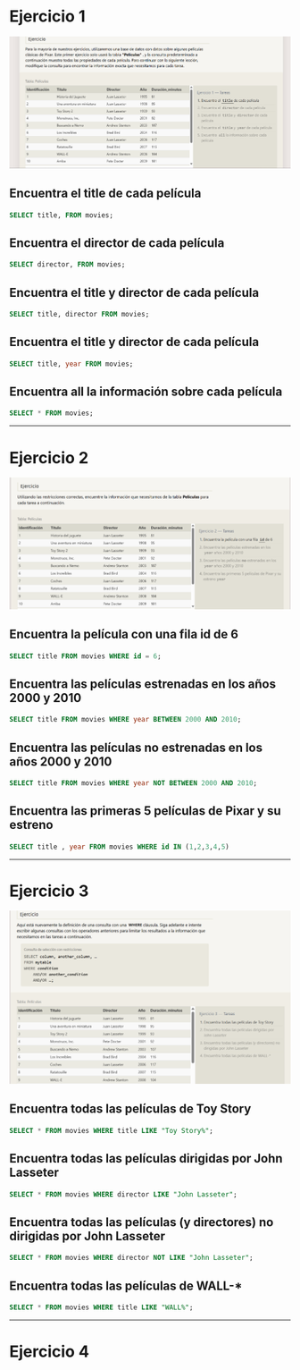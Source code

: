 # Ejercicio 1 

![Ejercicio 1 de BBDD](./images/BBDD_Ejercicio1.png)

## Encuentra el title de cada película 
```sql
SELECT title, FROM movies;
```
## Encuentra el director de cada película 
```sql
SELECT director, FROM movies;
```
## Encuentra el title y director de cada película
```sql
SELECT title, director FROM movies;
```

## Encuentra el title y director de cada película
```sql
SELECT title, year FROM movies;
```

## Encuentra all la información sobre cada película
 ```sql
SELECT * FROM movies;
```

----------------------------------------------------
# Ejercicio 2

![Ejercicio 2 de BBDD](./images/BBDD_Ejercicio2.png)


## Encuentra la película con una fila id de 6
```sql
SELECT title FROM movies WHERE id = 6;
```

## Encuentra las películas estrenadas en los años 2000 y 2010
```sql
SELECT title FROM movies WHERE year BETWEEN 2000 AND 2010;
```

## Encuentra las películas no estrenadas en los años 2000 y 2010
```sql
SELECT title FROM movies WHERE year NOT BETWEEN 2000 AND 2010;
```

## Encuentra las primeras 5 películas de Pixar y su estreno 
```sql
SELECT title , year FROM movies WHERE id IN (1,2,3,4,5)
```

----------------------------------------------------
# Ejercicio 3

![Ejercicio 3 de BBDD](./images/BBDD_Ejercicio3.png)

## Encuentra todas las películas de Toy Story
```sql
SELECT * FROM movies WHERE title LIKE "Toy Story%";
```
## Encuentra todas las películas dirigidas por John Lasseter
```sql
SELECT * FROM movies WHERE director LIKE "John Lasseter";
```
## Encuentra todas las películas (y directores) no dirigidas por John Lasseter
```sql
SELECT * FROM movies WHERE director NOT LIKE "John Lasseter";
```
## Encuentra todas las películas de WALL-*
```sql
SELECT * FROM movies WHERE title LIKE "WALL%";
```

----------------------------------------------------
# Ejercicio 4